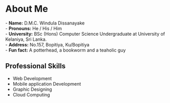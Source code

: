 # About Me
<!--<img width="1000" align='center' src="https://github.com/winduladissanayake/winduladissanayake/blob/main/readme_header.png">-->

<p>
- <b>Name:</b> D.M.C. Windula Dissanayake <br>
- <b>Pronouns:</b> He / His / Him <br>
- <b>University:</b> BSc (Hons) Computer Science Undergraduate at University of Kelaniya, Sri Lanka. <br>
- <b>Address:</b> No.157, Bopitiya, Ku/Bopitiya <br>
- <b>Fun fact:</b> A potterhead, a bookworm and a teaholic guy <br> 
</p>

## Professional Skills
- Web Development
- Mobile application Development
- Graphic Designing
- Cloud Computing

<!---
winduladissanayake/winduladissanayake is a ✨ special ✨ repository because its `README.md` (this file) appears on your GitHub profile.
You can click the Preview link to take a look at your changes.
--->
